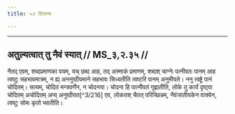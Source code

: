 ```yaml
---
title: ५२ टिप्पन्यः

---
```


[^3/213]: Tait.S. 1.4.27.1

[^3/214]: E2: 4,183; E4: 4,122; E6: 1,186

[^3/215]: E2,4: eva

____________________________________________


## अतुल्यत्वात् तु नैवं स्यात् // MS_३,२.३५ //

नैतद् एवम्, शब्दप्रमाणका वयम्, यच् छब्द आह, तद् अस्माकं प्रमाणम्, शब्दश् चाग्नेः पत्नीवतः पानम् आह त्वष्टुः सहभावमात्रम्, न ह्य् अननुष्ठीयमाने सहभावः सिध्यतीति त्वष्टरि पानम् अनुमीयते। ननु त्वष्ट्रे पानं चोदितम्। सत्यम्, चोदितं मन्त्रवर्णेन, न चोदनया। चोदना हि पात्नीवतं गृह्णातीति, लोके तु कार्यं दृष्ट्वा चोदितम् अचोदितम् अप्य् अनुष्ठीयत[^3/216] एव, लोकतश् चैतत् परिच्छिन्नम्, नैवंजातीयकेन वाक्येन, त्वष्टुः सोमः कृतो भवतीति।